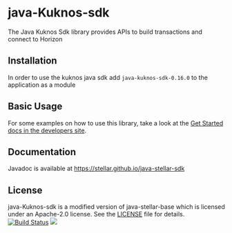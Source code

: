 # java-Kuknos-sdk

The Java Kuknos Sdk library provides APIs to build transactions and connect to Horizon

## Installation
In order to use the kuknos java sdk add `java-kuknos-sdk-0.16.0` to the application as a module

## Basic Usage
For some examples on how to use this library, take a look at the [Get Started docs in the developers site](https://www.kuknos.org/guides/?lang=en).

## Documentation
Javadoc is available at https://stellar.github.io/java-stellar-sdk

## License
java-Kuknos-sdk is a modified version of java-stellar-base which is licensed under an Apache-2.0 license. See the [LICENSE](https://github.com/stellar/java-stellar-sdk/blob/master/LICENSE) file for details.
[![Build Status](https://travis-ci.org/stellar/java-stellar-sdk.svg)](https://travis-ci.org/stellar/java-stellar-sdk)
[![](https://jitpack.io/v/stellar/java-stellar-sdk.svg)](https://jitpack.io/#stellar/java-stellar-sdk)
